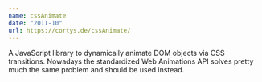 ```yaml
---
name: cssAnimate
date: "2011-10"
url: https://cortys.de/cssAnimate/
---
```

A JavaScript library to dynamically animate DOM objects via CSS transitions.
Nowadays the standardized Web Animations API solves pretty much the same problem and should be used instead.
